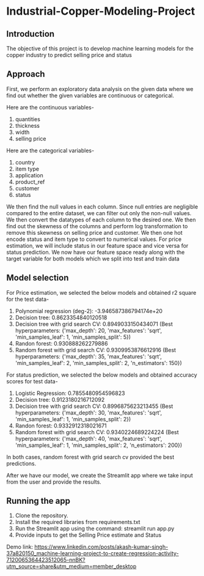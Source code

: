 # Industrial-Copper-Modeling-Project

## Introduction
The objective of this project is to develop machine learning models for the copper industry to predict selling price and status

## Approach

First, we perform an exploratory data analysis on the given data where we find out whether the given variables are continuous or categorical.

Here are the continuous variables-
1. quantities
2. thickness
3. width
4. selling price

Here are the categorical variables-
1. country
2. item type
3. application
4. product_ref
5. customer
6. status

We then find the null values in each column. Since null entries are negligible compared to the entire dataset, we can filter out only the non-null values.
We then convert the datatypes of each column to the desired one.
We then find out the skewness of the columns and perform log transformation to remove this skewness on selling price and customer.
We then one hot encode status and item type to convert to numerical values.
For price estimation, we will include status in our feature space and vice versa for status prediction.
We now have our feature space ready along with the target variable for both models which we split into test and train data

## Model selection

For Price estimation, we selected the below models and obtained r2 square for the test data-
1. Polynomial regression (deg-2): -3.946587386794174e+20
2. Decision tree: 0.8623354840120518
3. Decision tree with grid search CV: 0.8949033150434071 (Best hyperparameters: {'max_depth': 20, 'max_features': 'sqrt', 'min_samples_leaf': 1, 'min_samples_split': 5})
4. Randon forest: 0.930888262279886
5. Random forest with grid search CV: 0.9309953876612916 (Best hyperparameters: {'max_depth': 35, 'max_features': 'sqrt', 'min_samples_leaf': 2, 'min_samples_split': 2, 'n_estimators': 150})

For status prediction, we selected the below models and obtained accuracy scores for test data-
1. Logistic Regression: 0.7855480954596823
2. Decision tree: 0.9123180216712092
3. Decision tree with grid search CV: 0.8996875623213455 (Best hyperparameters: {'max_depth': 30, 'max_features': 'sqrt', 'min_samples_leaf': 1, 'min_samples_split': 2})
4. Randon forest: 0.9332912318021671
5. Random forest with grid search CV: 0.9340224689224224 (Best hyperparameters: {'max_depth': 40, 'max_features': 'sqrt', 'min_samples_leaf': 1, 'min_samples_split': 2, 'n_estimators': 200})

In both cases, random forest with grid search cv provided the best predictions.

After we have our model, we create the Streamlit app where we take input from the user and provide the results.

## Running the app

1. Clone the repository.
2. Install the required libraries from requirements.txt
3. Run the Streamlit app using the command: streamlit run app.py
4. Provide inputs to get the Selling Price estimate and Status

Demo link: https://www.linkedin.com/posts/akash-kumar-singh-37a820150_machine-learning-project-to-create-regression-activity-7120065364423512065-nnBK?utm_source=share&utm_medium=member_desktop
